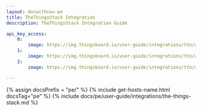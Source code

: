 ```yaml
---
layout: docwithnav-pe
title: TheThingsStack Integration
description: TheThingsStack Integration Guide 

api_key_access:
    0:
        image: https://img.thingsboard.io/user-guide/integrations/ttn/api_key_access_token_0.png
    1:
        image: https://img.thingsboard.io/user-guide/integrations/ttn/api_key_access_token_1.png
    2:
        image: https://img.thingsboard.io/user-guide/integrations/ttn/api_key_access_token_2.png

---
```

{% assign docsPrefix = "pe/" %}
{% include get-hosts-name.html docsTag="pe" %}
{% include docs/pe/user-guide/integrations/the-things-stack.md %}

